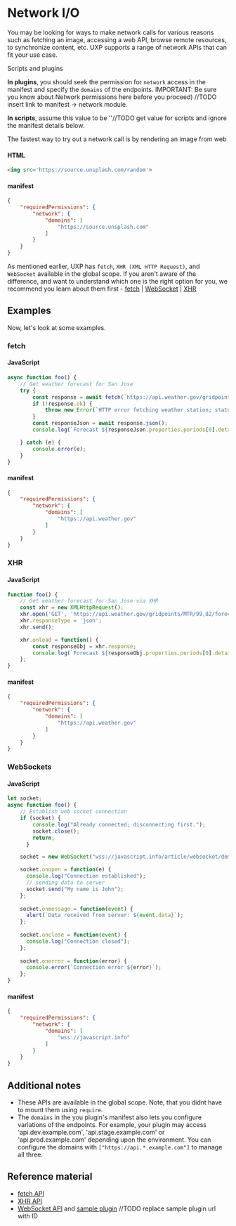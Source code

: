 

# Network I/O

You may be looking for ways to make network calls for various reasons such as fetching an image, accessing a web API, browse remote resources, to synchronize content, etc. UXP supports a range of network APIs that can fit your use case. 

<InlineAlert variant="info" slots="header, text1, text2"/>

Scripts and plugins

**In plugins**, you should seek the permission for `network` access in the manifest and specify the `domains` of the endpoints. IMPORTANT: Be sure you know about Network permissions here before you proceed) //TODO insert link to manifest -> network module.

**In scripts**, assume this value to be ''//TODO get value for scripts and ignore the manifest details below.



The fastest way to try out a network call is by rendering an image from web

<CodeBlock slots="heading, code" repeat="2" languages="HTML, JSON" />

#### HTML
```html
<img src='https://source.unsplash.com/random'>
```

#### manifest
```json
{
    "requiredPermissions": {
        "network": {
            "domains": [
                "https://source.unsplash.com"
            ]
        }
    }
}
```

As mentioned earlier, UXP has `fetch`, `XHR (XML HTTP Request)`, and `WebSocket` available in the global scope. If you aren't aware of the difference, and want to understand which one is the right option for you, we recommend you learn about them first - [fetch](https://javascript.info/fetch) | [WebSocket](https://javascript.info/websocket) | [XHR](https://javascript.info/xmlhttprequest)


## Examples
Now, let's look at some examples.

### fetch

<CodeBlock slots="heading, code" repeat="2" languages="JavaScript, JSON" />

#### JavaScript
```js
async function foo() {
    // Get weather forecast for San Jose
    try {
        const response = await fetch(`https://api.weather.gov/gridpoints/MTR/99,82/forecast`);
        if (!response.ok) {
            throw new Error(`HTTP error fetching weather station; status: ${response.status}`);
        }
        const responseJson = await response.json();
        console.log(`Forecast ${responseJson.properties.periods[0].detailedForecast}`);

    } catch (e) {
        console.error(e);
    }
}
```

#### manifest
```json
{
    "requiredPermissions": {
        "network": {
            "domains": [
                "https://api.weather.gov"
            ]
        }
    }
}
```


### XHR 

<CodeBlock slots="heading, code" repeat="2" languages="JavaScript, JSON" />

#### JavaScript
```js
function foo() {
    // Get weather forecast for San Jose via XHR
    const xhr = new XMLHttpRequest();
    xhr.open('GET', 'https://api.weather.gov/gridpoints/MTR/99,82/forecast');
    xhr.responseType = 'json';
    xhr.send();

    xhr.onload = function() {
        const responseObj = xhr.response;
        console.log(`Forecast ${responseObj.properties.periods[0].detailedForecast}`);
    };
}
```

#### manifest
```json
{
    "requiredPermissions": {
        "network": {
            "domains": [
                "https://api.weather.gov"
            ]
        }
    }
}
```

### WebSockets

<CodeBlock slots="heading, code" repeat="2" languages="JavaScript, JSON" />

#### JavaScript
```js
let socket;
async function foo() {
    // Establish web socket connection
    if (socket) {
        console.log("Already connected; disconnecting first.");
        socket.close();
        return;
      }

    socket = new WebSocket("wss://javascript.info/article/websocket/demo/hello");

    socket.onopen = function(e) {
      console.log("Connection established");
      // sending data to server
      socket.send("My name is John");
    };
    
    socket.onmessage = function(event) {
      alert(`Data received from server: ${event.data}`);
    };
    
    socket.onclose = function(event) {
      console.log("Connection closed");
    };
    
    socket.onerror = function(error) {
      console.error(`Connection error ${error}`);
    };
}
```

#### manifest
```json
{
    "requiredPermissions": {
        "network": {
            "domains": [
                "wss://javascript.info"
            ]
        }
    }
}
```

## Additional notes
- These APIs are available in the global scope. Note, that you didnt have to mount them using `require`.
- The `domains` in the you plugin's manifest also lets you configure variations of the endpoints. For example, your plugin may access 'api.dev.example.com', 'api.stage.example.com' or 'api.prod.example.com' depending upon the environment. You can configure the domains with `["https://api.*.example.com"]` to manage all three.



## Reference material
- [fetch API](/indesign/uxp/reference/uxp-api/reference-js/Global%20Members/Data%20Transfers/fetch/)
- [XHR API](/indesign/uxp/reference/uxp-api/reference-js/Global%20Members/Data%20Transfers/XMLHttpRequest/)
- [WebSocket API](/indesign/uxp/reference/uxp-api/reference-js/Global%20Members/Data%20Transfers/WebSocket/) and [sample plugin](https://github.com/AdobeDocs/uxp-photoshop-plugin-samples/tree/main/io-websocket-example)
//TODO replace sample plugin url with ID

